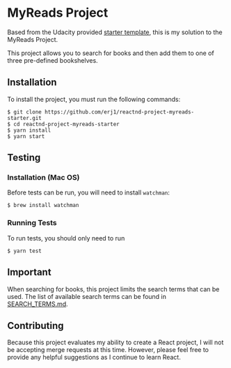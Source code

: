 # MyReads Project

Based from the Udacity provided [starter template](https://github.com/udacity/reactnd-project-myreads-starter), 
this is my solution to the MyReads Project.

This project allows you to search for books and then add them to one of three pre-defined bookshelves.

## Installation

To install the project, you must run the following commands:

```
$ git clone https://github.com/erj1/reactnd-project-myreads-starter.git
$ cd reactnd-project-myreads-starter
$ yarn install
$ yarn start
```

## Testing

### Installation (Mac OS)

Before tests can be run, you will need to install `watchman`:

```
$ brew install watchman
```

### Running Tests

To run tests, you should only need to run 

```
$ yarn test
```


## Important

When searching for books, this project limits the search terms that can be used.  The list of available search terms
can be found in [SEARCH_TERMS.md](SEARCH_TERMS.md).

## Contributing

Because this project evaluates my ability to create a React project, I will not be accepting merge requests at this time.
However, please feel free to provide any helpful suggestions as I continue to learn React.
